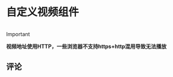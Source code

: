 # 自定义视频组件
<!-- 支持多语言字幕，可以通过 subtitles 属性传递字幕文件列表 -->
<img v-lazy="'/status/施工中.png'">


<animation
      videoSrc="" 
      :subtitles="[
        {subtitle:{lang:'zh',label:'1',src:'1'},index:1}
      ]"
    />
    
> [!IMPORTANT]
>
> **视频地址使用HTTP，一些浏览器不支持https+http混用导致无法播放**
<!-- # Bilibili 视频演示


以下是一个 Bilibili 视频示例：

<iframe
  width="100%"
  height="800px"
  src="https://www.bilibili.com/video/BV1Yg4y127Fp?vd_source=3e46d32094b981673e11bfbadc3d8bf1"
  scrolling="no"
  border="0"
  frameborder="no"
  framespacing="0"
  allowfullscreen="true"
>视频</iframe> -->

## 评论
<Giscus />
